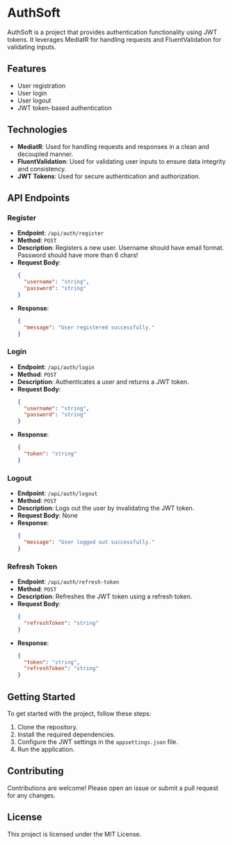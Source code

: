 # AuthSoft

AuthSoft is a project that provides authentication functionality using JWT tokens. It leverages MediatR for handling requests and FluentValidation for validating inputs.

## Features

- User registration
- User login
- User logout
- JWT token-based authentication

## Technologies

- **MediatR**: Used for handling requests and responses in a clean and decoupled manner.
- **FluentValidation**: Used for validating user inputs to ensure data integrity and consistency.
- **JWT Tokens**: Used for secure authentication and authorization.

## API Endpoints

### Register

- **Endpoint**: `/api/auth/register`
- **Method**: `POST`
- **Description**: Registers a new user. Username should have email format. Password should have more than 6 chars!
- **Request Body**:
  ```json
  {
    "username": "string",
    "password": "string"
  }
  ```
- **Response**:
  ```json
  {
    "message": "User registered successfully."
  }
  ```

### Login

- **Endpoint**: `/api/auth/login`
- **Method**: `POST`
- **Description**: Authenticates a user and returns a JWT token.
- **Request Body**:
  ```json
  {
    "username": "string",
    "password": "string"
  }
  ```
- **Response**:
  ```json
  {
    "token": "string"
  }
  ```

### Logout

- **Endpoint**: `/api/auth/logout`
- **Method**: `POST`
- **Description**: Logs out the user by invalidating the JWT token.
- **Request Body**: None
- **Response**:
  ```json
  {
    "message": "User logged out successfully."
  }
  ```

### Refresh Token

- **Endpoint**: `/api/auth/refresh-token`
- **Method**: `POST`
- **Description**: Refreshes the JWT token using a refresh token.
- **Request Body**:
  ```json
  {
    "refreshToken": "string"
  }
  ```
- **Response**:
  ```json
  {
    "token": "string",
    "refreshToken": "string"
  }
  ```

## Getting Started

To get started with the project, follow these steps:

1. Clone the repository.
2. Install the required dependencies.
3. Configure the JWT settings in the `appsettings.json` file.
4. Run the application.

## Contributing

Contributions are welcome! Please open an issue or submit a pull request for any changes.

## License

This project is licensed under the MIT License.
